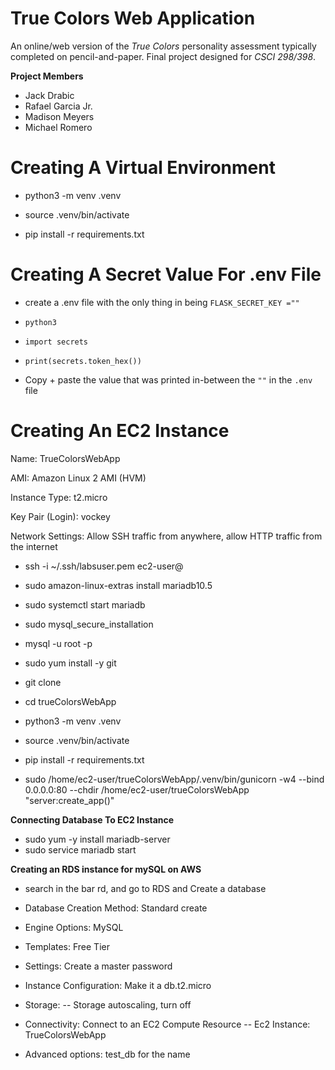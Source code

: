 # True Colors Web Application
An online/web version of the _True Colors_ personality assessment typically completed on pencil-and-paper. Final project designed for _CSCI 298/398_.

**Project Members**
- Jack Drabic
- Rafael Garcia Jr.
- Madison Meyers
- Michael Romero

# Creating A Virtual Environment

- python3 -m venv .venv

- source .venv/bin/activate

- pip install -r requirements.txt


# Creating A Secret Value For .env File

- create a .env file with the only thing in being `FLASK_SECRET_KEY =""`

- `python3`

- `import secrets`

- `print(secrets.token_hex())`

- Copy + paste the value that was printed in-between the `""` in the `.env` file

# Creating An EC2 Instance

Name: TrueColorsWebApp

AMI: Amazon Linux 2 AMI (HVM)

Instance Type: t2.micro

Key Pair (Login): vockey

Network Settings: Allow SSH traffic from anywhere, allow HTTP traffic from the internet

- ssh -i ~/.ssh/labsuser.pem ec2-user@<IPv4 addrress or DNS>

- sudo amazon-linux-extras install mariadb10.5

- sudo systemctl start mariadb

- sudo mysql_secure_installation

- mysql -u root -p

- sudo yum install -y git

- git clone <repo>

- cd trueColorsWebApp

- python3 -m venv .venv
- source .venv/bin/activate
- pip install -r requirements.txt

- sudo /home/ec2-user/trueColorsWebApp/.venv/bin/gunicorn -w4 --bind 0.0.0.0:80 --chdir /home/ec2-user/trueColorsWebApp "server:create_app()"

**Connecting Database To EC2 Instance**

- sudo yum -y install mariadb-server
- sudo service mariadb start

**Creating an RDS instance for mySQL on AWS**

- search in the bar rd, and go to RDS and Create a database

- Database Creation Method: Standard create

- Engine Options: MySQL

- Templates: Free Tier

- Settings: Create a master password

- Instance Configuration: Make it a db.t2.micro

- Storage: -- Storage autoscaling, turn off

- Connectivity: Connect to an EC2 Compute Resource -- Ec2 Instance: TrueColorsWebApp

- Advanced options: test_db for the name
